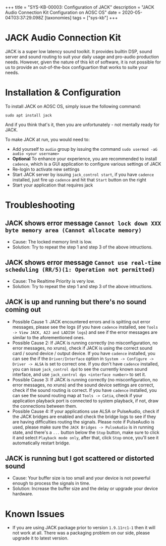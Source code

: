+++
title = "SYS-KB-00003: Configuration of JACK"
description = "JACK Audio Connection Kit Configuration on AOSC OS"
date = 2020-05-04T03:37:29.098Z
[taxonomies]
tags = ["sys-kb"]
+++

# JACK Audio Connection Kit

JACK is a super low latency sound toolkit. It provides builtin DSP, sound server and sound routing to suit your daily usage and pro-audio production needs. However, given the nature of this kit of software, it is not possible for us to provide an out-of-the-box configuartion that works to suite your needs.

# Installation & Configuration

To install JACK on AOSC OS, simply issue the following command:

```
sudo apt install jack
```

And if you think that's it, then you are unfortunately - not mentally ready for JACK.

To make JACK at run, you would need to:

- Add yourself to `audio` group by issuing the command `sudo usermod -aG audio <your username>`
- **Optional** To enhance your experience, you are recommended to install `cadence`, which is a GUI application to configure various settings of JACK
- Re-login to activate new settings
- Start JACK server by issuing `jack_control start`, if you have `cadence` installed, just fire up `cadence` and hit that `Start` button on the right
- Start your application that requires jack

# Troubleshooting
## JACK shows error message `Cannot lock down XXX byte memory area (Cannot allocate memory)`
- Cause: The locked memory limit is low.
- Solution: Try to repeat the step 1 and step 3 of the above intructions.

## JACK shows error message `Cannot use real-time scheduling (RR/5)(1: Operation not permitted)`
- Cause: The Realtime Priority is very low.
- Solution: Try to repeat the step 1 and step 3 of the above intructions.
 
## JACK is up and running but there's no sound coming out
- Possible Cause 1: JACK encountered errors and is spitting out error messages, please see the logs (if you have `cadence` installed, see `Tools -> View JACK, A2J and LADISH logs`) and see if the error messages are similar to the aforementioned ones.
- Possible Cause 2: If JACK is running correctly (no misconfiguration, no error messages, no xruns), check if JACK is using the correct sound card / sound device / output device. If you have `cadence` installed, you can see the if the `Driver/Interface` option in `System -> Configure -> Driver -> ALSA` is set to correct one. If you don't have `cadence` installed, you can issue `jack_control dpd` to see the currently known sound interface, and use `jack_control dps <interface number>` to set it.
- Possible Cause 3: If JACK is running correctly (no misconfiguration, no error messages, no xruns) and the sound device settings are correct, check if the sound routing is correct. If you have `cadence` installed, you can see the sound routing map at `Tools -> Catia`, check if your application playback port is connected to system playback, if not, draw the connections between them.
- Possible Cause 4: If your applications use ALSA or PulseAudio, check if the JACK bridges are enabled and check the bridge logs to see if they are having difficulties routing the signals. Please note if PulseAudio is used, please make sure the `JACK Bridges -> PulseAudio` is in running state, and there's a `...` button below the `Stop` button, make sure to click it and select `Playback mode only`, after that, click `Stop` once, you'll see it automatically restart bridge.
 
## JACK is running but I got scattered or distorted sound
- Cause: Your buffer size is too small and your device is not powerful enough to process the signals in time.
- Solution: Increase the buffer size and the delay or upgrade your device hardware.

# Known Issues
- If you are using JACK package prior to version `1.9.11rc1-1` then it will not work at all. There was a packaging problem on our side, please upgrade it to latest version.
